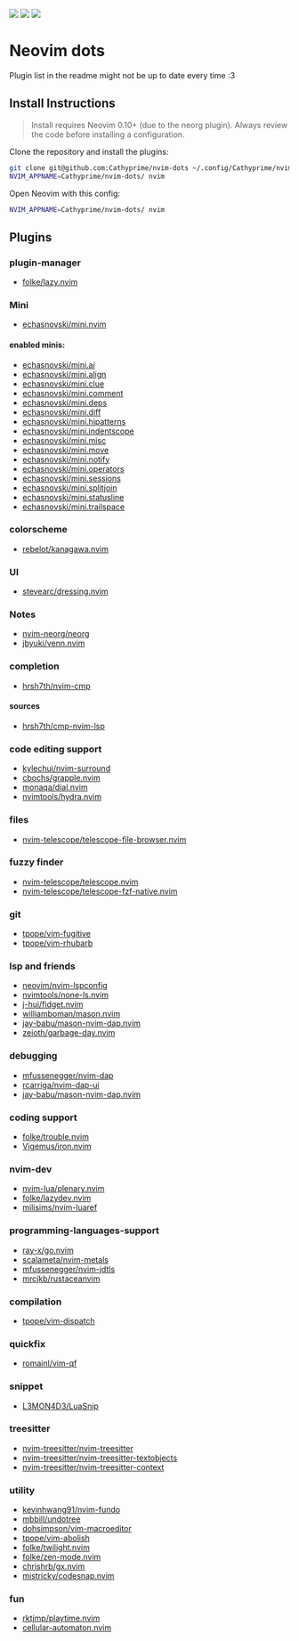 <a href="https://dotfyle.com/Cathyprime/nvim-dots"><img src="https://dotfyle.com/Cathyprime/nvim-dots/badges/plugins?style=flat" /></a>
<a href="https://dotfyle.com/Cathyprime/nvim-dots"><img src="https://dotfyle.com/Cathyprime/nvim-dots/badges/leaderkey?style=flat" /></a>
<a href="https://dotfyle.com/Cathyprime/nvim-dots"><img src="https://dotfyle.com/Cathyprime/nvim-dots/badges/plugin-manager?style=flat" /></a>

# Neovim dots

Plugin list in the readme might not be up to date every time :3
## Install Instructions

 > Install requires Neovim 0.10+ (due to the neorg plugin). Always review the code before installing a configuration.

Clone the repository and install the plugins:

```sh
git clone git@github.com:Cathyprime/nvim-dots ~/.config/Cathyprime/nvim-dots
NVIM_APPNAME=Cathyprime/nvim-dots/ nvim
```

Open Neovim with this config:

```sh
NVIM_APPNAME=Cathyprime/nvim-dots/ nvim
```

## Plugins

### plugin-manager
+ [folke/lazy.nvim](https://github.com/folke/lazy.nvim)

### Mini
+ [echasnovski/mini.nvim](https://github.com/echasnovski/mini.nvim)

#### enabled minis:
+ [echasnovski/mini.ai](https://github.com/echasnovski/mini.ai)
+ [echasnovski/mini.align](https://github.com/echasnovski/mini.align)
+ [echasnovski/mini.clue](https://github.com/echasnovski/mini.clue)
+ [echasnovski/mini.comment](https://github.com/echasnovski/mini.comment)
+ [echasnovski/mini.deps](https://github.com/echasnovski/mini.deps)
+ [echasnovski/mini.diff](https://github.com/echasnovski/mini.diff)
+ [echasnovski/mini.hipatterns](https://github.com/echasnovski/mini.hipatterns)
+ [echasnovski/mini.indentscope](https://github.com/echasnovski/mini.indentscope)
+ [echasnovski/mini.misc](https://github.com/echasnovski/mini.misc)
+ [echasnovski/mini.move](https://github.com/echasnovski/mini.move)
+ [echasnovski/mini.notify](https://github.com/echasnovski/mini.notify)
+ [echasnovski/mini.operators](https://github.com/echasnovski/mini.operators)
+ [echasnovski/mini.sessions](https://github.com/echasnovski/mini.sessions)
+ [echasnovski/mini.splitjoin](https://github.com/echasnovski/mini.splitjoin)
+ [echasnovski/mini.statusline](https://github.com/echasnovski/mini.statusline)
+ [echasnovski/mini.trailspace](https://github.com/echasnovski/mini.trailspace)

### colorscheme
+ [rebelot/kanagawa.nvim](https://github.com/rebelot/kanagawa.nvim)

### UI
+ [stevearc/dressing.nvim](https://github.com/stevearc/dressing.nvim)

### Notes
+ [nvim-neorg/neorg](https://github.com/nvim-neorg/neorg)
+ [jbyuki/venn.nvim](https://github.com/jbyuki/venn.nvim)

### completion
+ [hrsh7th/nvim-cmp](https://github.com/hrsh7th/nvim-cmp)

#### sources
+ [hrsh7th/cmp-nvim-lsp](https://github.com/hrsh7th/cmp-nvim-lsp)

### code editing support
+ [kylechui/nvim-surround](https://github.com/kylechui/nvim-surround)
+ [cbochs/grapple.nvim](https://github.com/cbochs/grapple.nvim)
+ [monaqa/dial.nvim](https://github.com/monaqa/dial.nvim)
+ [nvimtools/hydra.nvim](https://github.com/nvimtools/hydra.nvim)

### files
+ [nvim-telescope/telescope-file-browser.nvim](https://github.com/nvim-telescope/telescope-file-browser.nvim)

### fuzzy finder
+ [nvim-telescope/telescope.nvim](https://github.com/nvim-telescope/telescope.nvim)
+ [nvim-telescope/telescope-fzf-native.nvim](https://github.com/nvim-telescope/telescope-fzf-native.nvim)

### git
+ [tpope/vim-fugitive](https://github.com/tpope/vim-fugitive)
+ [tpope/vim-rhubarb](https://github.com/tpope/vim-rhubarb)

### lsp and friends
+ [neovim/nvim-lspconfig](https://github.com/neovim/nvim-lspconfig)
+ [nvimtools/none-ls.nvim](https://github.com/nvimtools/none-ls.nvim)
+ [j-hui/fidget.nvim](https://github.com/j-hui/fidget.nvim)
+ [williamboman/mason.nvim](https://github.com/williamboman/mason.nvim)
+ [jay-babu/mason-nvim-dap.nvim](https://github.com/jay-babu/mason-nvim-dap.nvim)
+ [zeioth/garbage-day.nvim](https://github.com/zeioth/garbage-day.nvim)

### debugging
+ [mfussenegger/nvim-dap](https://github.com/mfussenegger/nvim-dap)
+ [rcarriga/nvim-dap-ui](https://github.com/rcarriga/nvim-dap-ui)
+ [jay-babu/mason-nvim-dap.nvim](https://github.com/jay-babu/mason-nvim-dap.nvim)

### coding support
+ [folke/trouble.nvim](https://github.com/folke/trouble.nvim)
+ [Vigemus/iron.nvim](https://github.com/Vigemus/iron.nvim)

### nvim-dev
+ [nvim-lua/plenary.nvim](https://github.com/nvim-lua/plenary.nvim)
+ [folke/lazydev.nvim](https://github.com/folke/lazydev.nvim)
+ [milisims/nvim-luaref](https://github.com/milisims/nvim-luaref)

### programming-languages-support
+ [ray-x/go.nvim](https://github.com/ray-x/go.nvim)
+ [scalameta/nvim-metals](https://github.com/scalameta/nvim-metals)
+ [mfussenegger/nvim-jdtls](https://github.com/mfussenegger/nvim-jdtls)
+ [mrcjkb/rustaceanvim](https://github.com/mrcjkb/rustaceanvim)

### compilation
+ [tpope/vim-dispatch](https://github.com/tpope/vim-dispatch)

### quickfix
+ [romainl/vim-qf](https://github.com/romainl/vim-qf)

### snippet
+ [L3MON4D3/LuaSnip](https://github.com/L3MON4D3/LuaSnip)

### treesitter
+ [nvim-treesitter/nvim-treesitter](https://github.com/nvim-treesitter/nvim-treesitter)
+ [nvim-treesitter/nvim-treesitter-textobjects](https://github.com/nvim-treesitter/nvim-treesitter-textobjects)
+ [nvim-treesitter/nvim-treesitter-context](https://github.com/nvim-treesitter/nvim-treesitter-context)

### utility
+ [kevinhwang91/nvim-fundo](https://github.com/kevinhwang91/nvim-fundo)
+ [mbbill/undotree](https://github.com/mbbill/undotree)
+ [dohsimpson/vim-macroeditor](https://github.com/dohsimpson/vim-macroeditor)
+ [tpope/vim-abolish](https://github.com/tpope/vim-abolish)
+ [folke/twilight.nvim](https://github.com/folke/twilight.nvim)
+ [folke/zen-mode.nvim](https://github.com/folke/zen-mode.nvim)
+ [chrishrb/gx.nvim](https://github.com/chrishrb/gx.nvim)
+ [mistricky/codesnap.nvim](https://github.com/mistricky/codesnap.nvim)

### fun
+ [rktjmp/playtime.nvim](https://github.com/rktjmp/playtime.nvim)
+ [cellular-automaton.nvim](https://github.com/Eandrju/cellular-automaton.nvim)
